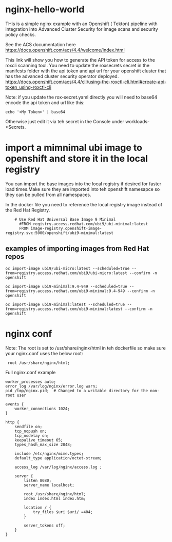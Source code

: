 # nginx-hello-world
THis is a simple nginx example with an Openshift ( Tekton) pipeline with integration into Advanced Cluster Security for image scans and security policy checks.

See the ACS documentation here https://docs.openshift.com/acs/4.4/welcome/index.html

This link will show you how to generate the API token for access to the roxcli scanning tool. You need to update the roxsecrets secret in the manifests folder with the api token and api url for your openshift cluster that has the advanced cluster security operator deployed.
https://docs.openshift.com/acs/4.4/cli/using-the-roxctl-cli.html#create-api-token_using-roxctl-cli

Note: if you update the rox-secret.yaml directly you will need to base64 encode the api token and url like this:

```
echo '<My Token>' | base64 
```

Otherwise just edit it via teh secret in the Console under workloads->Secrets.

# import a mimnimal ubi image to openshift and store it in the local registry

You can import the base images into the local registry if desired for faster load times.Make sure they are imported into teh openshift namesapce so they can be pulled from all namespaces.

In the docker file you need to reference the local registry image instead of the Red Hat Registry.


```
    # Use Red Hat Universal Base Image 9 Minimal
      #FROM registry.access.redhat.com/ubi9/ubi-minimal:latest
      FROM image-registry.openshift-image-registry.svc:5000/openshift/ubi9-minimal:latest
```

## examples of importing images from Red Hat repos
```
oc import-image ubi9/ubi-micro:latest --scheduled=true --from=registry.access.redhat.com/ubi9/ubi-micro:latest --confirm -n openshift

oc import-image ubi9-minimal:9.4-949 --scheduled=true --from=registry.access.redhat.com/ubi9-minimal:9.4-949 --confirm -n openshift

oc import-image ubi9-minimal:latest --scheduled=true --from=registry.access.redhat.com/ubi9-minimal:latest --confirm -n openshift
```

# nginx conf

Note: The root is set to /usr/share/nginx/html in teh dockerfile so make sure your nginx.conf uses the below root:

```
 root /usr/share/nginx/html;
```

Full nginx.conf example

```
worker_processes auto;
error_log /var/log/nginx/error.log warn;
pid /tmp/nginx.pid;  # Changed to a writable directory for the non-root user

events {
    worker_connections 1024;
}

http {
    sendfile on;
    tcp_nopush on;
    tcp_nodelay on;
    keepalive_timeout 65;
    types_hash_max_size 2048;

    include /etc/nginx/mime.types;
    default_type application/octet-stream;

    access_log /var/log/nginx/access.log ;

    server {
        listen 8080;
        server_name localhost;
        
        root /usr/share/nginx/html;
        index index.html index.htm;

        location / {
            try_files $uri $uri/ =404;
        }
        
        server_tokens off;
    }
}
```